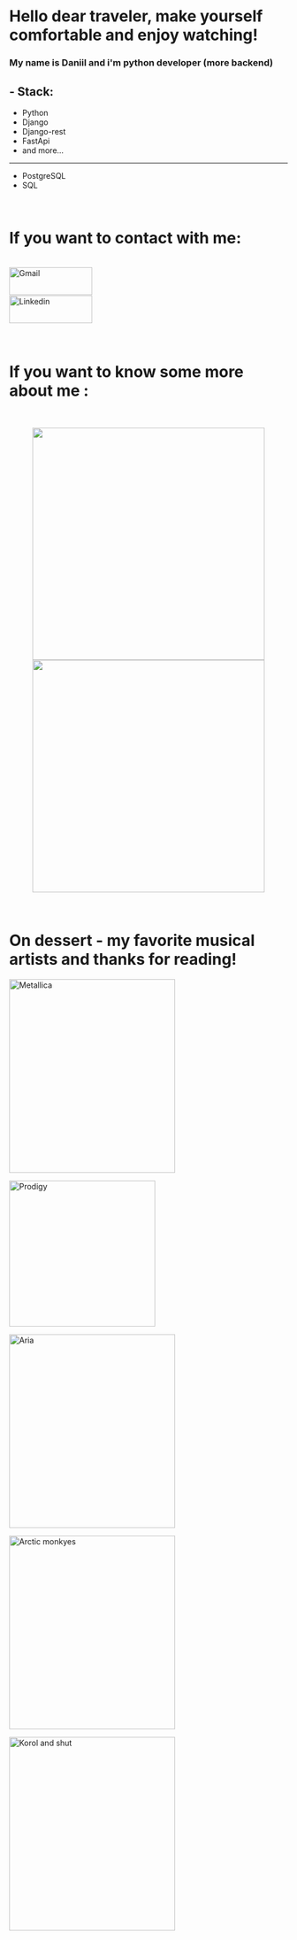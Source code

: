 <h1>Hello dear traveler, make yourself comfortable and enjoy watching! </h1>

### My name is Daniil and i'm python developer (more backend)

## - Stack:
- Python
- Django
- Django-rest
- FastApi
- and more...
--------------
- PostgreSQL
- SQL

</br>


# If you want to contact with me:

<p>
 </br>
<a href="mailto:vasilyev.daniil.o@gmail.com">
 <img align="left" alt="Gmail" width="150" height="50" src="https://github.com/VDaniilO/PresentPage/picture/gmail@3x.png" />
</a>
</br>
</br>
</br>
<a href="https://linkedin.com/in/antfilatov">
  <img align="left" alt="Linkedin" width="150" height="50" src="https://github.com/VDaniilO/PresentPage/picture/linkedin@3x.png" />
</a>
 </p>
 
</br>
</br>
</br>
</br>

# If you want to know some more about me :

</br>

<p align="center" >  
  <a href="https://github.com/anuraghazra/github-readme-stats"> 
<img  src="https://github-readme-stats.vercel.app/api?username=PresentPage&show_icons=true&theme=dracula"/ width="420">
  </a>
    <a href="https://github.com/anuraghazra/github-readme-stats"> 
<img  src="https://github-readme-stats.vercel.app/api/top-langs/?username=PresentPage&layout=compact"/ width="420">
  </a>
  </p>

</br> 

# On dessert - my favorite musical artists and thanks for reading!

<p><img src="https://github.com/VDaniilO/PresentPage/picture/album-art-cover-heavy-wallpaper-preview.jpeg" alt="Metallica" height="350" width="300"/></p>

<p><img src="https://github.com/VDaniilO/PresentPage/picture/264x264.jpeg" alt="Prodigy" height="264" width="264"/></p>

<p><img src="https://github.com/VDaniilO/PresentPage/picture/Aria-Chimera.jpeg" alt="Aria" height="350" width="300"/></p>

<p><img src="https://github.com/VDaniilO/PresentPage/picture/71-Y-3usHkL._AC_SL1500_.jpeg" alt="Arctic monkyes" height="350" width="300"/></p>

<p><img src="https://github.com/VDaniilO/PresentPage/picture/12094481629914368.png" alt="Korol and shut" height="350" width="300"/></p>


